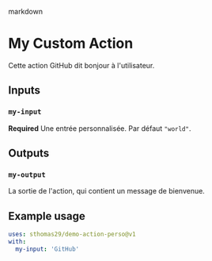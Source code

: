 ﻿markdown
# My Custom Action

Cette action GitHub dit bonjour à l'utilisateur.

## Inputs

### `my-input`

**Required** Une entrée personnalisée. Par défaut `"world"`.

## Outputs

### `my-output`

La sortie de l'action, qui contient un message de bienvenue.

## Example usage

```yaml
uses: sthomas29/demo-action-perso@v1
with:
  my-input: 'GitHub'
